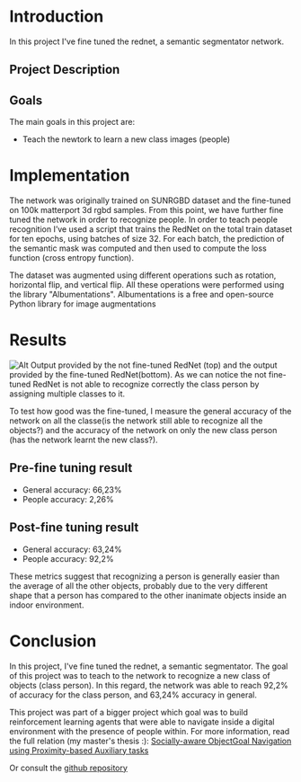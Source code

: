 # Introduction
In this project I've fine tuned the rednet, a semantic segmentator network.
## Project Description


## Goals
The main goals in this project are:
- Teach the newtork to learn a new class images (people)

# Implementation
The network was originally trained on SUNRGBD dataset and the fine-tuned on 100k matterport 3d rgbd samples. From this point, we have further fine tuned the network in order to recognize people. In order to teach people recognition I’ve used a script that trains the RedNet on the total train dataset for ten epochs, using batches of size 32. For each batch, the prediction of the semantic mask was computed and then used to
compute the loss function (cross entropy function). 

The dataset was augmented using different operations such as rotation, horizontal
flip, and vertical flip. All these operations were performed using the library "Albumentations". Albumentations is a free and open-source Python library for image
augmentations
 
# Results

![Alt](/results/svm_total_plm.png)
Output provided by the not fine-tuned RedNet (top) and the output provided by the fine-tuned RedNet(bottom). As we can notice the not fine-tuned RedNet is not able to recognize correctly the class person by assigning multiple classes to it.

To test how good was the fine-tuned, I measure the general accuracy of the network on all the classe(is the network still able to recognize all the objects?) and the accuracy of the network on only the new class person (has the network learnt the new class?).

## Pre-fine tuning result
- General accuracy: 66,23%
- People accuracy: 2,26%

## Post-fine tuning result
- General accuracy: 63,24%
- People accuracy: 92,2%

These metrics suggest that recognizing a person is generally easier than the average of all the other objects, probably due to the very different shape that a person has compared to the other inanimate objects inside an indoor environment.


# Conclusion
In this project, I've fine tuned the rednet, a semantic segmentator. The goal of this project was to teach to the network to recognize a new class of objects (class person). In this regard, the network was able to reach 92,2% of accuracy for the class person, and 63,24% accuracy in general.

This project was part of a bigger project which goal was to build reinforcement learning agents that were able to navigate inside a digital environment with the presence of people within.
For more information, read the full relation (my master's thesis :): [Socially-aware ObjectGoal Navigation using Proximity-based Auxiliary tasks](https://thesis.unipd.it/retrieve/834673a5-fd91-475f-ba5a-a7327105da67/tesi_franzoso.pdf)

Or consult the [github repository](https://github.com/DavidSolid/SocialObjectNav_main)
